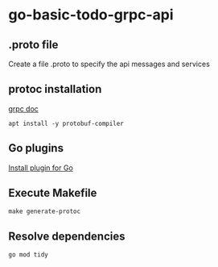 # go-basic-todo-grpc-api

## .proto file
Create a file .proto to specify the api messages and services

## protoc installation
[grpc doc](https://grpc.io/docs/protoc-installation/)
```shell
apt install -y protobuf-compiler
```

## Go plugins
[Install plugin for Go](https://grpc.io/docs/languages/go/quickstart/)

## Execute Makefile
```shell
make generate-protoc
```

## Resolve dependencies
```shell
go mod tidy
```